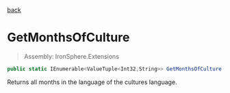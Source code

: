 ﻿

[back](/IronSphere.Extensions/CultureInfoExtension)

# GetMonthsOfCulture

> Assembly: IronSphere.Extensions

```csharp
public static IEnumerable<ValueTuple<Int32,String>> GetMonthsOfCulture(this CultureInfo culture)
```

Returns all months in the language of the cultures language.

 